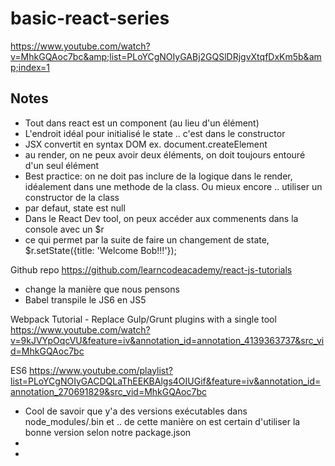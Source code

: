 # basic-react-series
https://www.youtube.com/watch?v=MhkGQAoc7bc&amp;list=PLoYCgNOIyGABj2GQSlDRjgvXtqfDxKm5b&amp;index=1

## Notes
- Tout dans react est un component (au lieu d'un élément)
- L'endroit idéal pour initialisé le state .. c'est dans le constructor
- JSX convertit en syntax DOM ex. document.createElement
- au render, on ne peux avoir deux éléments, on doit toujours entouré d'un seul élément
- Best practice: on ne doit pas inclure de la logique dans le render, idéalement dans une methode de la class. Ou mieux encore .. utiliser un constructor de la class
- par defaut, state est null
- Dans le React Dev tool, on peux accéder aux commenents dans la console avec un $r
- ce qui permet par la suite de faire un changement de state, $r.setState({title: 'Welcome Bob!!!'});


Github repo
https://github.com/learncodeacademy/react-js-tutorials

- change la manière que nous pensons
- Babel transpile le JS6 en JS5

Webpack Tutorial - Replace Gulp/Grunt plugins with a single tool
https://www.youtube.com/watch?v=9kJVYpOqcVU&feature=iv&annotation_id=annotation_4139363737&src_vid=MhkGQAoc7bc

ES6
https://www.youtube.com/playlist?list=PLoYCgNOIyGACDQLaThEEKBAlgs4OIUGif&feature=iv&annotation_id=annotation_270691829&src_vid=MhkGQAoc7bc


- Cool de savoir que y'a des versions exécutables dans node_modules/.bin et .. de cette manière on est certain d'utiliser la bonne version selon notre package.json
-
-

